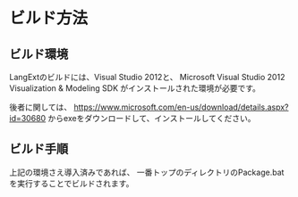 ビルド方法
==========
ビルド環境
----------
LangExtのビルドには、Visual Studio 2012と、
Microsoft Visual Studio 2012 Visualization & Modeling SDK
がインストールされた環境が必要です。

後者に関しては、
https://www.microsoft.com/en-us/download/details.aspx?id=30680
からexeをダウンロードして、インストールしてください。

ビルド手順
----------
上記の環境さえ導入済みであれば、
一番トップのディレクトリのPackage.batを実行することでビルドされます。

